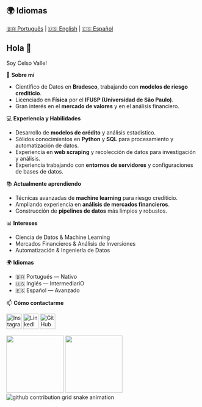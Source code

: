 ## 🌍 Idiomas
[🇧🇷 Português](README_pt.md) | [🇺🇸 English](README.md) | [🇪🇸 Español](README_es.md)

## Hola 👋

Soy Celso Valle!  

🎯 **Sobre mí**  
- Científico de Datos en **Bradesco**, trabajando con **modelos de riesgo crediticio**.  
- Licenciado en **Física** por el **IFUSP (Universidad de São Paulo)**.  
- Gran interés en el **mercado de valores** y en el análisis financiero.  

💻 **Experiencia y Habilidades**  
- Desarrollo de **modelos de crédito** y análisis estadístico.  
- Sólidos conocimientos en **Python** y **SQL** para procesamiento y automatización de datos.  
- Experiencia en **web scraping** y recolección de datos para investigación y análisis.  
- Experiencia trabajando con **entornos de servidores** y configuraciones de bases de datos.  

📚 **Actualmente aprendiendo**  
- Técnicas avanzadas de **machine learning** para riesgo crediticio.  
- Ampliando experiencia en **análisis de mercados financieros**.  
- Construcción de **pipelines de datos** más limpios y robustos.  

📊 **Intereses**  
- Ciencia de Datos & Machine Learning  
- Mercados Financieros & Análisis de Inversiones  
- Automatización & Ingeniería de Datos  

🌍 **Idiomas**  
- 🇧🇷 Portugués — Nativo  
- 🇺🇸 Inglés — IntermediariO
- 🇪🇸 Español — Avanzado  

📫 **Cómo contactarme**  
<p align="left">
  <a href="https://www.instagram.com/celso.r.valle/"><img src="https://skillicons.dev/icons?i=instagram" width="40" alt="Instagram"/></a>
  <a href="https://www.linkedin.com/in/celso-rq-valle/"><img src="https://skillicons.dev/icons?i=linkedin" width="40" alt="LinkedIn"/></a>
  <a href="https://github.com/Celso-RQ-Valle"><img src="https://skillicons.dev/icons?i=github" width="40" alt="GitHub"/></a>
</p>


<div align="left">
  <img height="150em" src="https://github-readme-stats.vercel.app/api?username=Celso-RQ-Valle&hide=contribs,prs&show_icons=true&theme=tokyonight"/>
  <img height="150em" src="https://github-readme-stats.vercel.app/api/top-langs/?username=Celso-RQ-Valle&layout=compact&theme=tokyonight"/>
</div>

<picture align="center">
  <source media="(prefers-color-scheme: dark)" srcset="https://raw.githubusercontent.com/Celso-RQ-Valle/Celso-RQ-Valle/output/github-contribution-grid-snake-dark.svg">
  <source media="(prefers-color-scheme: light)" srcset="https://raw.githubusercontent.com/Celso-RQ-Valle/Celso-RQ-Valle/output/github-contribution-grid-snake-dark.svg">
  <img align="center" alt="github contribution grid snake animation" src="https://raw.githubusercontent.com/Celso-RQ-Valle/output/github-contribution-grid-snake.svg">
</picture>

